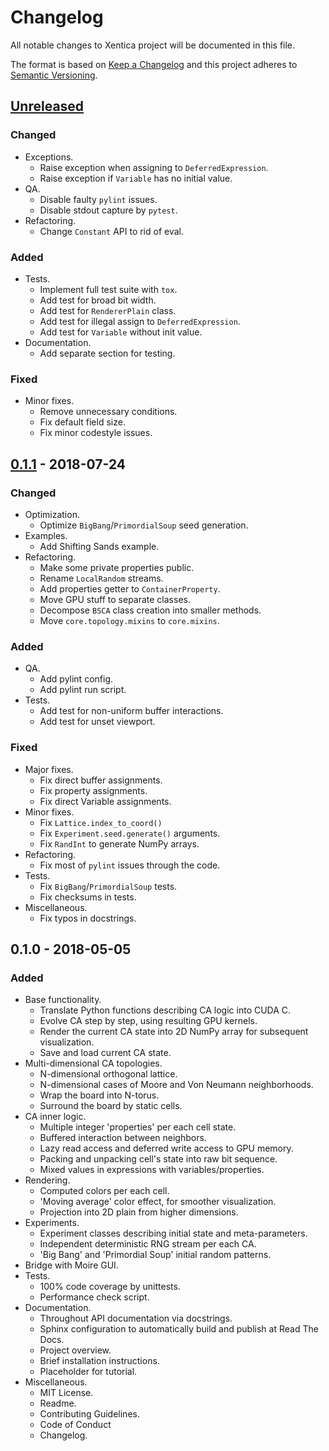 # Changelog
All notable changes to Xentica project will be documented in this file.

The format is based on [Keep a Changelog](http://keepachangelog.com/en/1.0.0/)
and this project adheres to [Semantic Versioning](http://semver.org/spec/v2.0.0.html).

## [Unreleased]
### Changed

- Exceptions.
  - Raise exception when assigning to ``DeferredExpression``.
  - Raise exception if ``Variable`` has no initial value.
- QA.
  - Disable faulty ``pylint`` issues.
  - Disable stdout capture by ``pytest``.
- Refactoring.
  - Change ``Constant`` API to rid of eval.

### Added

- Tests.
  - Implement full test suite with ``tox``.
  - Add test for broad bit width.
  - Add test for ``RendererPlain`` class.
  - Add test for illegal assign to ``DeferredExpression``.
  - Add test for ``Variable`` without init value.
- Documentation.
  - Add separate section for testing.

### Fixed
- Minor fixes.
  - Remove unnecessary conditions.
  - Fix default field size.
  - Fix minor codestyle issues.

## [0.1.1] - 2018-07-24
### Changed

- Optimization.
  - Optimize ``BigBang``/``PrimordialSoup`` seed generation.
- Examples.
  - Add Shifting Sands example.
- Refactoring.
  - Make some private properties public.
  - Rename ``LocalRandom`` streams.
  - Add properties getter to ``ContainerProperty``.
  - Move GPU stuff to separate classes.
  - Decompose ``BSCA`` class creation into smaller methods.
  - Move ``core.topology.mixins`` to ``core.mixins``.

### Added

- QA.
  - Add pylint config.
  - Add pylint run script.
- Tests.
  - Add test for non-uniform buffer interactions.
  - Add test for unset viewport.

### Fixed

- Major fixes.
  - Fix direct buffer assignments.
  - Fix property assignments.
  - Fix direct Variable assignments.
- Minor fixes.
  - Fix ``Lattice.index_to_coord()``
  - Fix ``Experiment.seed.generate()`` arguments.
  - Fix ``RandInt`` to generate NumPy arrays.
- Refactoring.
  - Fix most of ``pylint`` issues through the code.
- Tests.
  - Fix ``BigBang``/``PrimordialSoup`` tests.
  - Fix checksums in tests.
- Miscellaneous.
  - Fix typos in docstrings.

## 0.1.0 - 2018-05-05
### Added

- Base functionality.
  - Translate Python functions describing CA logic into CUDA C.
  - Evolve CA step by step, using resulting GPU kernels.
  - Render the current CA state into 2D NumPy array for subsequent
    visualization.
  - Save and load current CA state.
- Multi-dimensional CA topologies.
  - N-dimensional orthogonal lattice.
  - N-dimensional cases of Moore and Von Neumann neighborhoods.
  - Wrap the board into N-torus.
  - Surround the board by static cells.
- CA inner logic.
  - Multiple integer 'properties' per each cell state.
  - Buffered interaction between neighbors.
  - Lazy read access and deferred write access to GPU memory.
  - Packing and unpacking cell's state into raw bit sequence.
  - Mixed values in expressions with variables/properties.
- Rendering.
  - Computed colors per each cell.
  - 'Moving average' color effect, for smoother visualization.
  - Projection into 2D plain from higher dimensions.
- Experiments.
  - Experiment classes describing initial state and meta-parameters.
  - Independent deterministic RNG stream per each CA.
  - 'Big Bang' and 'Primordial Soup' initial random patterns.
- Bridge with Moire GUI.
- Tests.
  - 100% code coverage by unittests.
  - Performance check script.
- Documentation.
  - Throughout API documentation via docstrings.
  - Sphinx configuration to automatically build and publish at Read
    The Docs.
  - Project overview.
  - Brief installation instructions.
  - Placeholder for tutorial.
- Miscellaneous.
  - MIT License.
  - Readme.
  - Contributing Guidelines.
  - Code of Conduct
  - Changelog.

[Unreleased]: https://github.com/a5kin/xentica/compare/v0.1.1...HEAD
[0.1.1]: https://github.com/a5kin/xentica/compare/v0.1.0...v0.1.1
